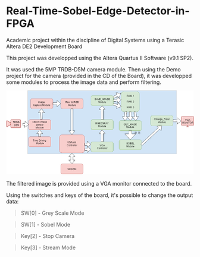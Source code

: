 # Real-Time-Sobel-Edge-Detector-in-FPGA
Academic project within the discipline of Digital Systems using a Terasic Altera DE2 Development Board

This project was developped using the Altera Quartus II Software (v9.1 SP2).

It was used the 5MP TRDB-D5M camera module. Then using the Demo project for the camera (provided in the CD of the Board), it was developped some modules to process the image data and perform filtering.

![Alt text](high_level_architecture.png "Real Time Sobel Edge Detector high Level Architecture")

The filtered image is provided using a VGA monitor connected to the board. 

Using the switches and keys of the board, it's possible to change the output data:
> SW[0] - Grey Scale Mode

> SW[1] - Sobel Mode

> Key[2] - Stop Camera

> Key[3] - Stream Mode


